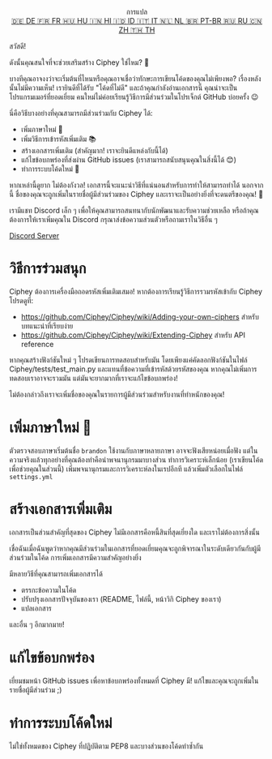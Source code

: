 <p align="center">
การแปล <br>
<a href=https://github.com/Ciphey/Ciphey/tree/master/translations/de/CONTRIBUTING.md>🇩🇪 DE   </a>
<a href=https://github.com/Ciphey/Ciphey/tree/master/translations/fr/CONTRIBUTING.md>🇫🇷 FR   </a>
<a href=https://github.com/Ciphey/Ciphey/tree/master/translations/hu/CONTRIBUTING.md>🇭🇺 HU   </a>
<a href=https://github.com/Ciphey/Ciphey/tree/master/translations/hi/CONTRIBUTING.md>🇮🇳 HI   </a>
<a href=https://github.com/Ciphey/Ciphey/tree/master/translations/id/CONTRIBUTING.md>🇮🇩 ID   </a>
<a href=https://github.com/Ciphey/Ciphey/tree/master/translations/it/CONTRIBUTING.md>🇮🇹 IT   </a>
<a href=https://github.com/Ciphey/Ciphey/tree/master/translations/nl/CONTRIBUTING.md>🇳🇱 NL   </a>
<a href=https://github.com/Ciphey/Ciphey/tree/master/translations/pt-br/CONTRIBUTING.md>🇧🇷 PT-BR   </a>
<a href=https://github.com/Ciphey/Ciphey/tree/master/translations/ru/CONTRIBUTING.md>🇷🇺 RU   </a>
<a href=https://github.com/Ciphey/Ciphey/tree/master/translations/zh/CONTRIBUTING.md>🇨🇳 ZH   </a>
<a href="https://github.com/Ciphey/Ciphey/tree/master/translations/th/CONTRIBUTING.md">🇹🇭 TH   </a>
</p>

สวัสดี!

ดังนั้นคุณสนใจที่จะช่วยเสริมสร้าง Ciphey ใช่ไหม? 🤔

บางทีคุณอาจงงว่าจะเริ่มต้นที่ไหนหรือคุณอาจเชื่อว่าทักษะการเขียนโค้ดของคุณไม่เพียงพอ? เรื่องหลังนั้นไม่มีความเห็น! เรายินดีที่ได้รับ "โค้ดที่ไม่ดี" และถ้าคุณกำลังอ่านเอกสารนี้ คุณน่าจะเป็นโปรแกรมเมอร์ที่ยอดเยี่ยม คนใหม่ไม่ค่อยเรียนรู้วิธีการมีส่วนร่วมในโปรเจ็กต์ GitHub บ่อยครั้ง 😉

นี่คือวิธีบางอย่างที่คุณสามารถมีส่วนร่วมกับ Ciphey ได้:

- เพิ่มภาษาใหม่ 🧏
- เพิ่มวิธีการเข้ารหัสเพิ่มเติม 📚
- สร้างเอกสารเพิ่มเติม (สำคัญมาก! เราจะยินดีแหล่งกับนี้ได้)
- แก้ไขข้อบกพร่องที่ส่งผ่าน GitHub issues (เราสามารถสนับสนุนคุณในสิ่งนี้ได้ 😊)
- ทำการระบบโค้ดใหม่ 🥺

หากเหล่านี้ดูยาก ไม่ต้องกังวล! เอกสารนี้จะแนะนำวิธีที่แน่นอนสำหรับการทำให้สามารถทำได้ นอกจากนี้ ชื่อของคุณจะถูกเพิ่มในรายชื่อผู้มีส่วนร่วมของ Ciphey และเราจะเป็นอย่างยิ่งที่จะดนตรีของคุณ! 🙏

เรามีแชท Discord เล็ก ๆ เพื่อให้คุณสามารถสนทนากับนักพัฒนาและรับความช่วยเหลือ หรือถ้าคุณต้องการให้เราเพิ่มคุณใน Discord กรุณาส่งข้อความส่วนตัวหรือถามเราในวิธีอื่น ๆ

[Discord Server](https://discord.gg/KfyRUWw)

# วิธีการร่วมสนุก

Ciphey ต้องการเครื่องมือถอดรหัสเพิ่มเติมเสมอ! หากต้องการเรียนรู้วิธีการรวมรหัสเข้ากับ Ciphey โปรดดูที่:

- <https://github.com/Ciphey/Ciphey/wiki/Adding-your-own-ciphers> สำหรับบทแนะนำที่เรียบง่าย
- <https://github.com/Ciphey/Ciphey/wiki/Extending-Ciphey> สำหรับ API reference

หากคุณสร้างฟังก์ชันใหม่ ๆ โปรดเขียนการทดสอบสำหรับมัน โดยเพียงแค่คัดลอกฟังก์ชันในไฟล์ Ciphey/tests/test_main.py และแทนที่ข้อความที่เข้ารหัสด้วยรหัสของคุณ หากคุณไม่เพิ่มการทดสอบเราอาจจะรวมมัน แต่มันจะยากมากที่เราจะแก้ไขข้อบกพร่อง!

ไม่ต้องกล่าวถึงเราจะเพิ่มชื่อของคุณในรายการผู้มีส่วนร่วมสำหรับงานที่ทำหนักของคุณ!

# เพิ่มภาษาใหม่ 🧏

ตัวตรวจสอบภาษาเริ่มต้นชื่อ `brandon` ใช้งานกับภาษาหลายภาษา อาจจะฟังเสียหน่อยเมื่อฟัง แต่ในความจริงแล้วทุกอย่างที่คุณต้องทำคือนำพจนานุกรมมาบางส่วน ทำการวิเคราะห์เล็กน้อย (เราเขียนโค้ดเพื่อช่วยคุณในส่วนนี้) เพิ่มพจนานุกรมและการวิเคราะห์ลงในเรปอีกที แล้วเพิ่มตัวเลือกในไฟล์ `settings.yml`

# สร้างเอกสารเพิ่มเติม

เอกสารเป็นส่วนสำคัญที่สุดของ Ciphey ไม่มีเอกสารคือหนี้สินที่สุดเยี่ยงใด และเราไม่ต้องการสิ่งนั้น

เชื่อฉันเมื่อฉันพูดว่าหากคุณมีส่วนร่วมในเอกสารที่ยอดเยี่ยมคุณจะถูกพิจารณาในระดับเดียวกันกับผู้มีส่วนร่วมในโค้ด การเพิ่มเอกสารมีความสำคัญอย่างยิ่ง

มีหลายวิธีที่คุณสามารถเพิ่มเอกสารได้

- ตรรกะข้อความในโค้ด
- ปรับปรุงเอกสารปัจจุบันของเรา (README, ไฟล์นี้, หน้าวิกิ Ciphey ของเรา)
- แปลเอกสาร

และอื่น ๆ อีกมากมาย!

# แก้ไขข้อบกพร่อง

เยี่ยมชมหน้า GitHub issues เพื่อหาข้อบกพร่องทั้งหมดที่ Ciphey มี! แก้ไขและคุณจะถูกเพิ่มในรายชื่อผู้มีส่วนร่วม ;)

# ทำการระบบโค้ดใหม่

ไม่ใช่ทั้งหมดของ Ciphey ที่ปฏิบัติตาม PEP8 และบางส่วนของโค้ดทำซ้ำกัน
